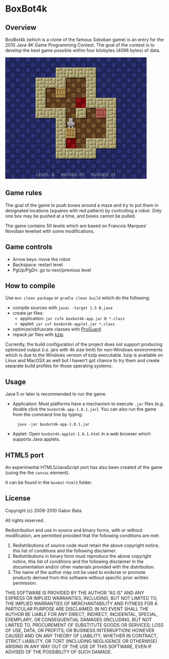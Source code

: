 BoxBot4k
========

Overview
--------
BoxBot4k (which is a clone of the famous Sokoban game) is an entry for the 2010 Java 4K Game Programming Contest. The goal of the contest is to develop the best game possible within four kilobytes (4096 bytes) of data.

![BoxBot4k](https://raw.githubusercontent.com/gaborbata/boxbot4k/master/resources/boxbot4k-screenshot.png)

Game rules
----------
The goal of the game to push boxes around a maze and try to put them in designated locations (squares with red pattern) by controlling a robot. Only one box may be pushed at a time, and boxes cannot be pulled.

The game contains 50 levels which are based on Francois Marques' Novoban levelset with some modifications.

Game controls
-------------
* Arrow keys: move the robot
* Backspace: restart level
* PgUp/PgDn: go to next/previous level

How to compile
--------------
Use `mvn clean package` or `gradle clean build` which do the following:

* compile sources with `javac -target 1.5 B.java`
* create jar files:
    * application: `jar cvfe boxbot4k-app.jar B *.class`
    * applet: `jar cvf boxbot4k-applet.jar *.class`
* optimize/obfuscate classes with [ProGuard](http://proguard.sourceforge.net/)
* repack jar files with [kzip](http://advsys.net/ken/utils.htm)

Currently, the build configuration of the project does not support producing optimized output (i.e. jars with 4k size limit) for non-Windows environments which is due to the Windows version of kzip executable.
kzip is available on Linux and MacOSX as well but I haven't got chance to try them and create separate build profiles for those operating systems.

Usage
-----
Java 5 or later is recommended to run the game.

* Application: Most platforms have a mechanism to execute `.jar` files (e.g. double click the `boxbot4k-app-1.0.1.jar`).
  You can also run the game from the command line by typing:

        java -jar boxbot4k-app-1.0.1.jar

* Applet: Open `boxbot4k-applet-1.0.1.html` in a web browser which supports Java applets.

HTML5 port
----------
An experimental HTML5/JavaScript port has also been created of the game (using the the `canvas` element).

It can be found in the `boxbot-html5` folder.

License
-------
Copyright (c) 2009-2010 Gabor Bata

All rights reserved.

Redistribution and use in source and binary forms, with or without modification, are permitted provided that the following conditions are met:

1. Redistributions of source code must retain the above copyright notice, this list of conditions and the following disclaimer.
2. Redistributions in binary form must reproduce the above copyright notice, this list of conditions and the following disclaimer in the documentation and/or other materials provided with the distribution.
3. The name of the author may not be used to endorse or promote products derived from this software without specific prior written permission.

THIS SOFTWARE IS PROVIDED BY THE AUTHOR "AS IS" AND ANY EXPRESS OR IMPLIED WARRANTIES, INCLUDING, BUT NOT LIMITED TO, THE IMPLIED WARRANTIES OF MERCHANTABILITY AND FITNESS FOR A PARTICULAR PURPOSE ARE DISCLAIMED. IN NO EVENT SHALL THE AUTHOR BE LIABLE FOR ANY DIRECT, INDIRECT, INCIDENTAL, SPECIAL, EXEMPLARY, OR CONSEQUENTIAL DAMAGES (INCLUDING, BUT NOT LIMITED TO, PROCUREMENT OF SUBSTITUTE GOODS OR SERVICES; LOSS OF USE, DATA, OR PROFITS; OR BUSINESS INTERRUPTION) HOWEVER CAUSED AND ON ANY THEORY OF LIABILITY, WHETHER IN CONTRACT, STRICT LIABILITY, OR TORT (INCLUDING NEGLIGENCE OR OTHERWISE) ARISING IN ANY WAY OUT OF THE USE OF THIS SOFTWARE, EVEN IF ADVISED OF THE POSSIBILITY OF SUCH DAMAGE.
